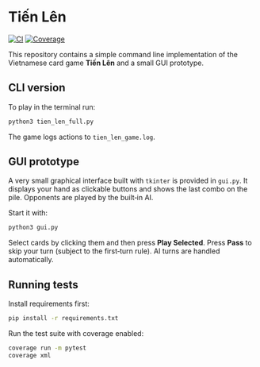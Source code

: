 # Tiến Lên
[![CI](https://github.com/YOUR_GITHUB_USERNAME/Tien-Len/actions/workflows/ci.yml/badge.svg)](https://github.com/YOUR_GITHUB_USERNAME/Tien-Len/actions/workflows/ci.yml)
[![Coverage](https://codecov.io/gh/YOUR_GITHUB_USERNAME/Tien-Len/branch/main/graph/badge.svg)](https://codecov.io/gh/YOUR_GITHUB_USERNAME/Tien-Len)

This repository contains a simple command line implementation of the 
Vietnamese card game **Tiến Lên** and a small GUI prototype.

## CLI version

To play in the terminal run:

```bash
python3 tien_len_full.py
```

The game logs actions to `tien_len_game.log`.

## GUI prototype

A very small graphical interface built with `tkinter` is provided in
`gui.py`. It displays your hand as clickable buttons and shows the last
combo on the pile. Opponents are played by the built‑in AI.

Start it with:

```bash
python3 gui.py
```

Select cards by clicking them and then press **Play Selected**. Press
**Pass** to skip your turn (subject to the first‑turn rule). AI turns
are handled automatically.

## Running tests

Install requirements first:

```bash
pip install -r requirements.txt
```

Run the test suite with coverage enabled:

```bash
coverage run -m pytest
coverage xml
```
